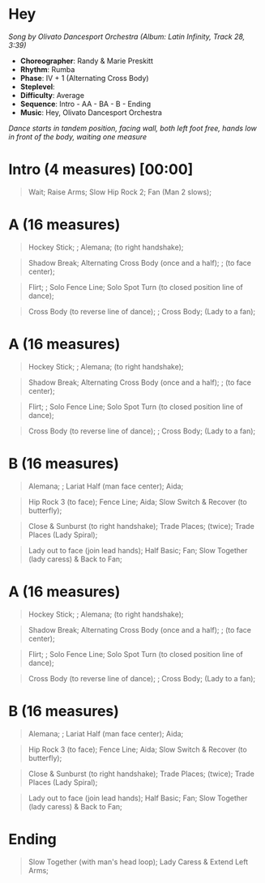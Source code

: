# Hey
*Song by Olivato Dancesport Orchestra (Album: Latin Infinity, Track 28, 3:39)*

* **Choreographer**: Randy & Marie Preskitt
* **Rhythm**: Rumba
* **Phase**: IV + 1 (Alternating Cross Body)
* **Steplevel**:
* **Difficulty**: Average
* **Sequence**: Intro - AA - BA - B - Ending
* **Music**: Hey, Olivato Dancesport Orchestra

*Dance starts in tandem position, facing wall, both left foot free, hands low in front of the body, waiting one measure*

# Intro (4 measures) [00:00]

> Wait; Raise Arms; Slow Hip Rock 2; Fan (Man 2 slows);

# A (16 measures)

> Hockey Stick; ; Alemana; (to right handshake);

> Shadow Break; Alternating Cross Body (once and a half); ; (to face center);

> Flirt; ; Solo Fence Line; Solo Spot Turn (to closed position line of dance);

> Cross Body (to reverse line of dance); ; Cross Body; (Lady to a fan);

# A (16 measures)

> Hockey Stick; ; Alemana; (to right handshake);

> Shadow Break; Alternating Cross Body (once and a half); ; (to face center);

> Flirt; ; Solo Fence Line; Solo Spot Turn (to closed position line of dance);

> Cross Body (to reverse line of dance); ; Cross Body; (Lady to a fan);

# B (16 measures)

> Alemana; ; Lariat Half (man face center); Aida;

> Hip Rock 3 (to face); Fence Line; Aida; Slow Switch & Recover (to butterfly);

> Close & Sunburst (to right handshake); Trade Places; (twice); Trade Places (Lady Spiral);

> Lady out to face (join lead hands); Half Basic; Fan; Slow Together (lady caress) & Back to Fan;


# A (16 measures)

> Hockey Stick; ; Alemana; (to right handshake);

> Shadow Break; Alternating Cross Body (once and a half); ; (to face center);

> Flirt; ; Solo Fence Line; Solo Spot Turn (to closed position line of dance);

> Cross Body (to reverse line of dance); ; Cross Body; (Lady to a fan);

# B (16 measures)

> Alemana; ; Lariat Half (man face center); Aida;

> Hip Rock 3 (to face); Fence Line; Aida; Slow Switch & Recover (to butterfly);

> Close & Sunburst (to right handshake); Trade Places; (twice); Trade Places (Lady Spiral);

> Lady out to face (join lead hands); Half Basic; Fan; Slow Together (lady caress) & Back to Fan;

# Ending

> Slow Together (with man's head loop); Lady Caress & Extend Left Arms;
